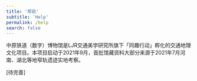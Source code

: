 ```yaml
---
title: '帮助'
subtitle: 'Help'
permalink: /help
search: false
---
```


中原铁道（数字）博物馆是LJR交通美学研究所旗下「同趣行动」孵化的交通地理文化项目。本项目启动于2021年9月，首批馆藏资料大部分来源于2021年7月河南、湖北等地窄轨遗迹实地考察。

\[待完善\]
